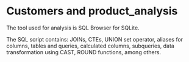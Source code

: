 # Customers and product_analysis

The tool used for analysis is SQL Browser for SQLite.

The SQL script contains: JOINs, CTEs, UNION set operator, aliases for columns, tables and queries, calculated columns, subqueries, data transformation using CAST, ROUND functions, among others.
